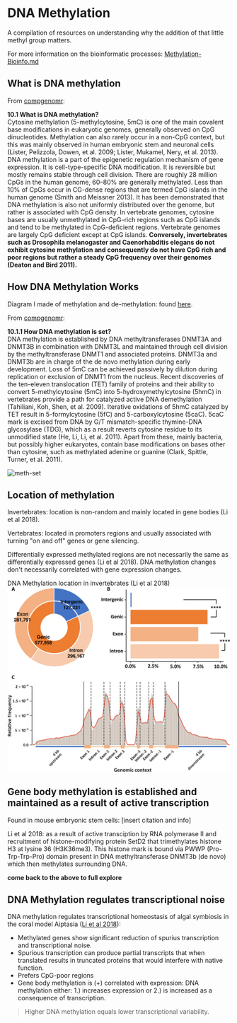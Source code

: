 # DNA Methylation

A compilation of resources on understanding why the addition of that little methyl group matters.

For more information on the bioinformatic processes: [Methylation-Bioinfo.md]()

## What is DNA methylation

From [compgenomr](https://compgenomr.github.io/book/what-is-dna-methylation.html):  

**10.1 What is DNA methylation?**  
Cytosine methylation (5-methylcytosine, 5mC) is one of the main covalent base modifications in eukaryotic genomes, generally observed on CpG dinucleotides. Methylation can also rarely occur in a non-CpG context, but this was mainly observed in human embryonic stem and neuronal cells (Lister, Pelizzola, Dowen, et al. 2009; Lister, Mukamel, Nery, et al. 2013). DNA methylation is a part of the epigenetic regulation mechanism of gene expression. It is cell-type-specific DNA modification. It is reversible but mostly remains stable through cell division. There are roughly 28 million CpGs in the human genome, 60–80% are generally methylated. Less than 10% of CpGs occur in CG-dense regions that are termed CpG islands in the human genome (Smith and Meissner 2013). It has been demonstrated that DNA methylation is also not uniformly distributed over the genome, but rather is associated with CpG density. In vertebrate genomes, cytosine bases are usually unmethylated in CpG-rich regions such as CpG islands and tend to be methylated in CpG-deficient regions. Vertebrate genomes are largely CpG deficient except at CpG islands. **Conversely, invertebrates such as Drosophila melanogaster and Caenorhabditis elegans do not exhibit cytosine methylation and consequently do not have CpG rich and poor regions but rather a steady CpG frequency over their genomes (Deaton and Bird 2011).**

## How DNA Methylation Works

Diagram I made of methylation and de-methylation: found [here](https://github.com/emmastrand/EmmaStrand_Notebook/blob/master/Comprehensive-Exams/DNA-methylation/DNA_methylation_20201007.pdf).

From [compgenomr](https://compgenomr.github.io/book/what-is-dna-methylation.html):

**10.1.1 How DNA methylation is set?**  
DNA methylation is established by DNA methyltransferases DNMT3A and DNMT3B in combination with DNMT3L and maintained through cell division by the methyltransferase DNMT1 and associated proteins. DNMT3a and DNMT3b are in charge of the de novo methylation during early development. Loss of 5mC can be achieved passively by dilution during replication or exclusion of DNMT1 from the nucleus. Recent discoveries of the ten-eleven translocation (TET) family of proteins and their ability to convert 5-methylcytosine (5mC) into 5-hydroxymethylcytosine (5hmC) in vertebrates provide a path for catalyzed active DNA demethylation (Tahiliani, Koh, Shen, et al. 2009). Iterative oxidations of 5hmC catalyzed by TET result in 5-formylcytosine (5fC) and 5-carboxylcytosine (5caC). 5caC mark is excised from DNA by G/T mismatch-specific thymine-DNA glycosylase (TDG), which as a result reverts cytosine residue to its unmodified state (He, Li, Li, et al. 2011). Apart from these, mainly bacteria, but possibly higher eukaryotes, contain base modifications on bases other than cytosine, such as methylated adenine or guanine (Clark, Spittle, Turner, et al. 2011).

![meth-set](https://ars.els-cdn.com/content/image/1-s2.0-S0022283617300839-gr1.jpg)

## Location of methylation

Invertebrates: location is non-random and mainly located in gene bodies (Li et al 2018).  

Vertebrates: located in promoters regions and usually associated with turning "on and off" genes or gene silencing.

Differentially expressed methylated regions are not necessarily the same as differentially expressed genes (Li et al 2018). DNA methylation changes don't necessarily correlated with gene expression changes.

DNA Methylation location in invertebrates (Li et al 2018)
![location](https://github.com/emmastrand/EmmaStrand_Notebook/blob/master/Comprehensive-Exams/DNA-methylation/images/Li2018-fig1.jpg?raw=true)

## Gene body methylation is established and maintained as a result of active transcription  

Found in mouse embryonic stem cells: [insert citation and info]

Li et al 2018: as a result of active transciption by RNA polymerase II and recruitment of histone-modifying protein SetD2 that trimethylates histone H3 at lysine 36 (H3K36me3). This histone mark is bound via PWWP (Pro-Trp-Trp-Pro) domain present in DNA methyltransferase DNMT3b (de novo) which then methylates surrounding DNA.

**come back to the above to full explore**

## DNA Methylation regulates transcriptional noise

DNA methylation regulates transcriptional homeostasis of algal symbiosis in the coral model Aiptasia ([Li et al 2018](https://github.com/emmastrand/EmmaStrand_Notebook/blob/master/Comprehensive-Exams/DNA-methylation/Li%20et%20al%202018.pdf)):  
- Methylated genes show significant reduction of spurius transcription and transcriptional noise.  
- Spurious transcription can produce partial transcripts that when translated results in truncated proteins that would interfere with native function.  
- Prefers CpG-poor regions  
- Gene body methylation is (+) correlated with expression: DNA methylation either: 1.) increases expression or 2.) is increased as a consequence of transcription.  

> Higher DNA methylation equals lower transcriptional variability.
